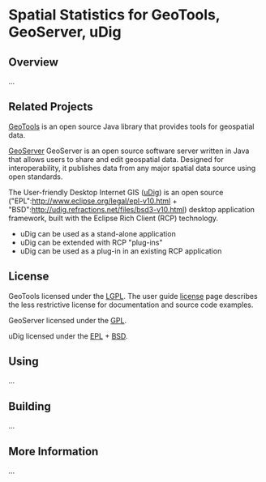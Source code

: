 # Spatial Statistics for GeoTools, GeoServer, uDig

## Overview
 ...
 
## Related Projects

[GeoTools](http://geotools.org) is an open source Java library that provides tools for geospatial data. 

[GeoServer](http://geoserver.org) GeoServer is an open source software server written in Java that 
allows users to share and edit geospatial data. Designed for interoperability, it publishes data from 
any major spatial data source using open standards.

The User-friendly Desktop Internet GIS ([uDig](http://locationtech.org/projects/technology.udig)) is an open source ("EPL":http://www.eclipse.org/legal/epl-v10.html + "BSD":http://udig.refractions.net/files/bsd3-v10.html) desktop application framework, built with the Eclipse Rich Client (RCP) technology.

* uDig can be used as a stand-alone application
* uDig can be extended with RCP "plug-ins"
* uDig can be used as a plug-in in an existing RCP application

## License

GeoTools licensed under the [LGPL](http://www.gnu.org/licenses/lgpl.html). The user guide [license](http://docs.geotools.org/latest/userguide/welcome/license.html) page describes the less restrictive license for documentation and source code examples.

GeoServer licensed under the [GPL](http://www.gnu.org/licenses/old-licenses/gpl-2.0.html).

uDig licensed under the [EPL](http://www.eclipse.org/legal/epl-v10.html) + [BSD](http://udig.refractions.net/files/bsd3-v10.html).


## Using
...

## Building
...

## More Information
...